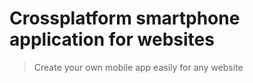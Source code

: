 # Crossplatform smartphone application for websites

> Create your own mobile app easily for any website

